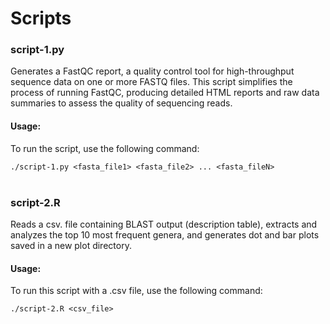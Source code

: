 # Scripts

### script-1.py

Generates a FastQC report, a quality control tool for high-throughput sequence data on one or more FASTQ files. This script simplifies the process of running FastQC, producing detailed HTML reports and raw data summaries to assess the quality of sequencing reads.

#### Usage:

To run the script, use the following command:

`./script-1.py <fasta_file1> <fasta_file2> ... <fasta_fileN>`
 <br><br>

### script-2.R

Reads a csv. file containing BLAST output (description table), extracts and analyzes the top 10 most frequent genera, and generates dot and bar plots saved in a new plot directory. 

#### Usage:

To run this script with a .csv file, use the following command:

`./script-2.R <csv_file>`
 <br><br>

